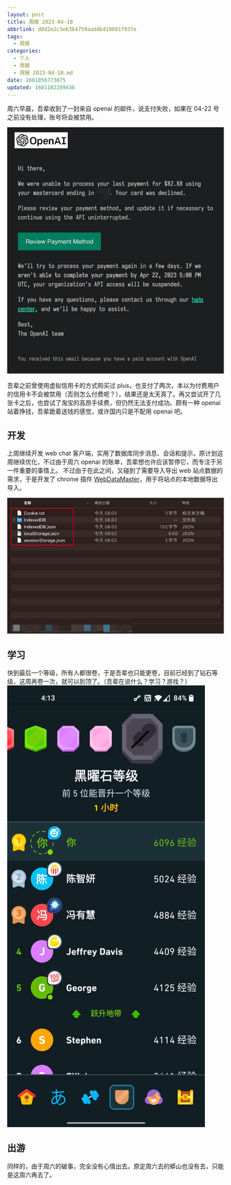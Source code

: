 ```yaml
---
layout: post
title: 周报 2023-04-10
abbrlink: d0d2e2c3e6364759aaddb419691f937e
tags:
  - 周报
categories:
  - 个人
  - 周报
  - 周报 2023-04-10.md
date: 1681056773875
updated: 1681102289436
---
```


周六早晨，吾辈收到了一封来自 openai 的邮件，说支付失败，如果在 04-22 号之前没有处理，账号将会被禁用。

![1681091760836.png](/resources/811761a01fba4f9bbbfd98c71b516ff7.jpg)

吾辈之前曾使用虚拟信用卡的方式购买过 plus，也支付了两次，本以为付费用户的信用卡不会被禁用（否则怎么付费呢？），结果还是太天真了。再又尝试开了几张卡之后，也尝试了淘宝的高昂手续费，但仍然无法支付成功。颇有一种 openai 站着挣钱，吾辈跪着送钱的感觉，或许国内只是不配用 openai 吧。

## 开发

上周继续开发 web chat 客户端，实用了数据库同步消息、会话和提示，原计划这周继续优化，不过由于周六 openai 的账单，吾辈想也许应该暂停它，而专注于另一件重要的事情上。
不过由于在此之间，又碰到了需要导入导出 web 站点数据的需求，于是开发了 chrome 插件 [WebDataMaster](https://chrome.google.com/webstore/detail/ifeenaocehipahiagdlnkokbekehooge)，用于将站点的本地数据导出导入。

![WebDataMaster](/resources/3a7014e462634cbb84c81078e12b2c7b.jpg)

## 学习

快到最后一个等级，所有人都很卷，于是吾辈也只能更卷，目前已经到了钻石等级，这周再卷一次，就可以到顶了。（吾辈在说什么？学习？游戏？）
![多邻国](/resources/4e97e44e91c7429d950ee82bebb82fad.jpg)

## 出游

同样的，由于周六的破事，完全没有心情出去。原定周六去的蟒山也没有去，只能是这周六再去了。
